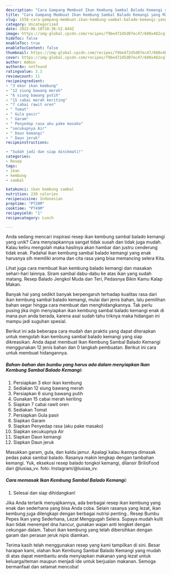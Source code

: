 ```yaml
---
description: "Cara Gampang Membuat Ikan Kembung Sambal Balado Kemangi yang Mantap"
title: "Cara Gampang Membuat Ikan Kembung Sambal Balado Kemangi yang Mantap"
slug: 1558-cara-gampang-membuat-ikan-kembung-sambal-balado-kemangi-yang-mantap
category: Uncategorized
date: 2022-06-18T20:36:52.844Z
image: https://img-global.cpcdn.com/recipes/f9be472d5d07ec47/680x482cq70/ikan-kembung-sambal-balado-kemangi-foto-resep-utama.jpg
hideToc: false
enableToc: true
enableTocContent: false
thumbnail: https://img-global.cpcdn.com/recipes/f9be472d5d07ec47/680x482cq70/ikan-kembung-sambal-balado-kemangi-foto-resep-utama.jpg
cover: https://img-global.cpcdn.com/recipes/f9be472d5d07ec47/680x482cq70/ikan-kembung-sambal-balado-kemangi-foto-resep-utama.jpg
author: Admin
authorAv: notfound
ratingvalue: 3.1
reviewcount: 11
recipeingredient:
- "3 ekor ikan kembung"
- "12 siung bawang merah"
- "6 siung bawang putih"
- "15 cabai merah keriting"
- "7 cabai rawit oren"
- " Tomat"
- " Gula pasir"
- " Garam"
- " Penyedap rasa aku pake masako"
- "secukupnya Air"
- " Daun kemangi"
- " Daun jeruk"
recipeinstructions:

- "Sudah jadi dan siap dinikmati!"
categories:
- Resep
tags:
- ikan
- kembung
- sambal

katakunci: ikan kembung sambal 
nutrition: 239 calories
recipecuisine: Indonesian
preptime: "PT20M"
cooktime: "PT49M"
recipeyield: "1"
recipecategory: Lunch

---
```





Anda sedang mencari inspirasi resep ikan kembung sambal balado kemangi yang unik? Cara menyiapkannya sangat tidak susah dan tidak juga mudah. Kalau keliru mengolah maka hasilnya akan hambar dan justru cenderung tidak enak. Padahal ikan kembung sambal balado kemangi yang enak harusnya sih memiliki aroma dan cita rasa yang bisa memancing selera Kita.





Lihat juga cara membuat Ikan kembung balado kemangi dan masakan sehari-hari lainnya. Siram sambal dabu-dabu ke atas ikan yang sudah matang. Resep Balado Jengkol Muda dan Teri, Pedasnya Bikin Kamu Kalap Makan.

Banyak hal yang sedikit banyak berpengaruh terhadap kualitas rasa dari ikan kembung sambal balado kemangi, mulai dari jenis bahan, lalu pemilihan bahan segar hingga cara membuat dan menghidangkannya. Tak perlu pusing jika ingin menyiapkan ikan kembung sambal balado kemangi enak di mana pun anda berada, karena asal sudah tahu triknya maka hidangan ini mampu jadi suguhan spesial.






Berikut ini ada beberapa cara mudah dan praktis yang dapat diterapkan untuk mengolah ikan kembung sambal balado kemangi yang siap dikreasikan. Anda dapat membuat Ikan Kembung Sambal Balado Kemangi menggunakan 12 jenis bahan dan 0 langkah pembuatan. Berikut ini cara untuk membuat hidangannya.

<!--inarticleads1-->

##### Bahan-bahan dan bumbu yang harus ada dalam menyiapkan Ikan Kembung Sambal Balado Kemangi:

1. Persiapkan 3 ekor ikan kembung
1. Sediakan 12 siung bawang merah
1. Persiapkan 6 siung bawang putih
1. Gunakan 15 cabai merah keriting
1. Siapkan 7 cabai rawit oren
1. Sediakan  Tomat
1. Persiapkan  Gula pasir
1. Siapkan  Garam
1. Siapkan  Penyedap rasa (aku pake masako)
1. Siapkan secukupnya Air
1. Siapkan  Daun kemangi
1. Siapkan  Daun jeruk


Masukkan garam, gula, dan kaldu jamur. Apalagi kalau ikannya dimasak pedas pakai sambal balado. Rasanya makin lengkap dengan tambahan kemangi. Yuk, eksekusi resep balado tongkol kemangi, dilansir BrilioFood dari @lusiaa_vv. foto: Instagram/@lusiaa_vv. 

<!--inarticleads2-->

##### Cara memasak Ikan Kembung Sambal Balado Kemangi:


1. Selesai dan siap dihidangkan!

Jika Anda tertarik menyajikannya, ada berbagai resep ikan kembung yang enak dan sederhana yang bisa Anda coba. Selain rasanya yang lezat, ikan kembung juga dilengkapi dengan berbagai nutrisi penting.. Resep Bumbu Pepes Ikan yang Sederhana, Lezat Menggugah Selera. Supaya mudah kulit ikan tidak menempel dna hancur, gunakan wajan anti lengket dengan cekungan dalam. Taburi ikan kembung yang telah dibersihkan dengan garam dan perasan jeruk nipis diamkan. 

Terima kasih telah menggunakan resep yang kami tampilkan di sini. Besar harapan kami, olahan Ikan Kembung Sambal Balado Kemangi yang mudah di atas dapat membantu anda menyiapkan makanan yang lezat untuk keluarga/teman maupun menjadi ide untuk berjualan makanan. Semoga bermanfaat dan selamat mencoba!
